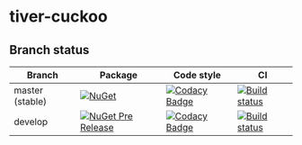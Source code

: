 # tiver-cuckoo

## Branch status

Branch | Package | Code style | CI
------ | ------- | ---------- | --
master (stable) | [![NuGet](https://img.shields.io/nuget/v/Tiver.Cuckoo.svg)](https://www.nuget.org/packages/Tiver.Cuckoo/) | [![Codacy Badge](https://api.codacy.com/project/badge/Grade/fbf7c1b196934adb97ed407777519b78?branch=master)](https://www.codacy.com/app/mr.hant/tiver-cuckoo?utm_source=github.com&amp;utm_medium=referral&amp;utm_content=MrHant/tiver-fowl.Waiting&amp;utm_campaign=Badge_Grade) | [![Build status](https://ci.appveyor.com/api/projects/status/hi3u8x87mvqc5quc/branch/master?svg=true)](https://ci.appveyor.com/project/MrHant/tiver-cuckoo/branch/master)
develop | [![NuGet Pre Release](https://img.shields.io/nuget/vpre/Tiver.Cuckoo.svg)](https://www.nuget.org/packages/Tiver.Cuckoo) | [![Codacy Badge](https://api.codacy.com/project/badge/Grade/fbf7c1b196934adb97ed407777519b78?branch=develop)](https://www.codacy.com/app/mr.hant/tiver-cuckoo?utm_source=github.com&amp;utm_medium=referral&amp;utm_content=MrHant/tiver-fowl.Waiting&amp;utm_campaign=Badge_Grade) | [![Build status](https://ci.appveyor.com/api/projects/status/hi3u8x87mvqc5quc/branch/develop?svg=true)](https://ci.appveyor.com/project/MrHant/tiver-cuckoo/branch/develop)
